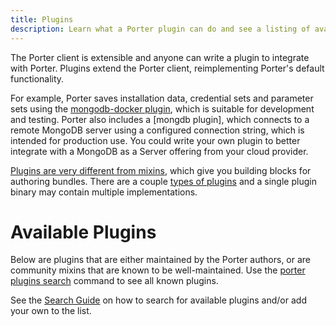 ```yaml
---
title: Plugins
description: Learn what a Porter plugin can do and see a listing of available plugins
---
```


The Porter client is extensible and anyone can write a plugin to integrate with
Porter. Plugins extend the Porter client, reimplementing Porter's default
functionality.

For example, Porter saves installation data, credential sets and
parameter sets using the [mongodb-docker plugin], which is
suitable for development and testing. Porter also includes a [mongdb plugin],
which connects to a remote MongoDB server using a configured connection string,
which is intended for production use. You could write your own plugin to better
integrate with a MongoDB as a Server offering from your cloud provider.

[Plugins are very different from mixins][vs], which give you building blocks for
authoring bundles. There are a couple [types of plugins][types] and a single
plugin binary may contain multiple implementations.

# Available Plugins

Below are plugins that are either maintained by the Porter authors, or are community mixins that are known to be well-maintained.
Use the [porter plugins search](/cli/porter_plugins_search) command to see all known plugins.

See the [Search Guide][search-guide] on how to search for available plugins and/or
add your own to the list.

[mongodb plugin]: /plugins/mongodb/
[mongodb-docker plugin]: /plugins/mongodb-docker/

[vs]: /mixins-vs-plugins/
[types]: /plugins/types/
[search-guide]: /package-search/
